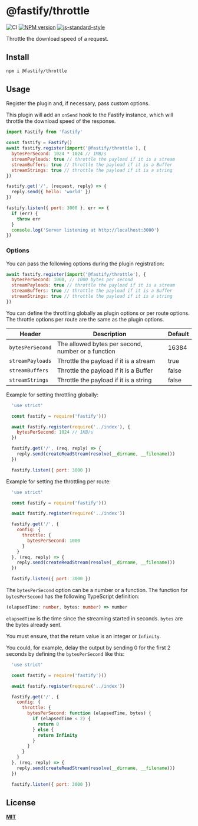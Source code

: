 # @fastify/throttle

![CI](https://github.com/fastify/fastify-throttle/workflows/CI/badge.svg)
[![NPM version](https://img.shields.io/npm/v/@fastify/throttle.svg?style=flat)](https://www.npmjs.com/package/@fastify/throttle)
[![js-standard-style](https://img.shields.io/badge/code%20style-standard-brightgreen.svg?style=flat)](https://standardjs.com/)

Throttle the download speed of a request.

## Install
```sh
npm i @fastify/throttle
```

## Usage
Register the plugin and, if necessary, pass custom options.

This plugin will add an `onSend` hook to the Fastify instance, which will throttle the download speed of the response.
```js
import Fastify from 'fastify'

const fastify = Fastify()
await fastify.register(import('@fastify/throttle'), {
  bytesPerSecond: 1024 * 1024 // 1MB/s
  streamPayloads: true // throttle the payload if it is a stream
  streamBuffers: true // throttle the payload if it is a Buffer
  streamStrings: true // throttle the payload if it is a string
})

fastify.get('/', (request, reply) => {
  reply.send({ hello: 'world' })
})

fastify.listen({ port: 3000 }, err => {
  if (err) {
    throw err
  }
  console.log('Server listening at http://localhost:3000')
})
```

### Options

You can pass the following options during the plugin registration:
```js
await fastify.register(import('@fastify/throttle'), {
  bytesPerSecond: 1000, // 1000 bytes per second
  streamPayloads: true // throttle the payload if it is a stream
  streamBuffers: true // throttle the payload if it is a Buffer
  streamStrings: true // throttle the payload if it is a string
})
```

You can define the throttling globally as plugin options or per route options.
The throttle options per route are the same as the plugin options.

| Header | Description | Default |
|--------|-------------|---------|
|`bytesPerSecond` | The allowed bytes per second, number or a function | 16384 |
|`streamPayloads` | Throttle the payload if it is a stream | true |
|`streamBuffers` | Throttle the payload if it is a Buffer | false |
|`streamStrings` | Throttle the payload if it is a string | false |

Example for setting throttling globally:

```js
  'use strict'

  const fastify = require('fastify')()

  await fastify.register(require('../index'), {
    bytesPerSecond: 1024 // 1KB/s
  })

  fastify.get('/', (req, reply) => {
    reply.send(createReadStream(resolve(__dirname, __filename)))
  })

  fastify.listen({ port: 3000 })
```

Example for setting the throttling per route:

```js
  'use strict'

  const fastify = require('fastify')()

  await fastify.register(require('../index'))

  fastify.get('/', {
    config: {
      throttle: {
        bytesPerSecond: 1000
      }
    }
  }, (req, reply) => {
    reply.send(createReadStream(resolve(__dirname, __filename)))
  })

  fastify.listen({ port: 3000 })
```

The `bytesPerSecond` option can be a number or a function. The function for `bytesPerSecond` has the following TypeScript definition: 

```typescript
(elapsedTime: number, bytes: number) => number
```

`elapsedTime` is the time since the streaming started in seconds.
`bytes` are the bytes already sent.

You must ensure, that the return value is an integer or `Infinity`.

You could, for example, delay the output by sending 0 for the first 2 seconds by defining
the `bytesPerSecond` like this:

```js
  'use strict'

  const fastify = require('fastify')()

  await fastify.register(require('../index'))

  fastify.get('/', {
    config: {
      throttle: {
        bytesPerSecond: function (elapsedTime, bytes) {
          if (elapsedTime < 2) {
            return 0
          } else {
            return Infinity
          }
        }
      }
    }
  }, (req, reply) => {
    reply.send(createReadStream(resolve(__dirname, __filename)))
  })

  fastify.listen({ port: 3000 })
```

<a name="license"></a>
## License
**[MIT](https://github.com/fastify/fastify-throttle/blob/master/LICENSE)**
